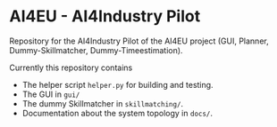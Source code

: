 # AI4EU - AI4Industry Pilot

Repository for the AI4Industry Pilot of the AI4EU project (GUI, Planner, Dummy-Skillmatcher, Dummy-Timeestimation).

Currently this repository contains

* The helper script `helper.py` for building and testing.
* The GUI in `gui/`
* The dummy Skillmatcher in `skillmatching/`.
* Documentation about the system topology in `docs/`.
